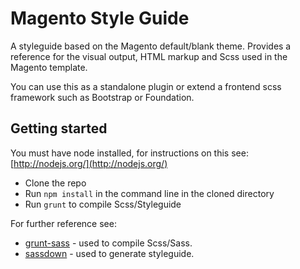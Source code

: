 # Magento Style Guide
A styleguide based on the Magento default/blank theme. Provides a reference for the visual output, HTML markup and Scss used in the Magento template.

You can use this as a standalone plugin or extend a frontend scss framework such as Bootstrap or Foundation.

## Getting started
You must have node installed, for instructions on this see: [http://nodejs.org/](http://nodejs.org/)

- Clone the repo
- Run `npm install` in the command line in the cloned directory
- Run `grunt` to compile Scss/Styleguide

For further reference see:

- [grunt-sass](https://github.com/sindresorhus/grunt-sass) - used to compile Scss/Sass.
- [sassdown](https://github.com/nopr/sassdown) - used to generate styleguide.